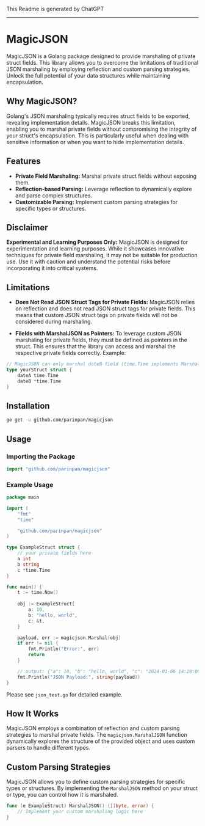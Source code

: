 This Readme is generated by ChatGPT

---

# MagicJSON

MagicJSON is a Golang package designed to provide marshaling of private struct fields. This library allows you to overcome the limitations of traditional JSON marshaling by employing reflection and custom parsing strategies. Unlock the full potential of your data structures while maintaining encapsulation.

## Why MagicJSON?

Golang's JSON marshaling typically requires struct fields to be exported, revealing implementation details. MagicJSON breaks this limitation, enabling you to marshal private fields without compromising the integrity of your struct's encapsulation. This is particularly useful when dealing with sensitive information or when you want to hide implementation details.

## Features

- **Private Field Marshaling:** Marshal private struct fields without exposing them.
- **Reflection-based Parsing:** Leverage reflection to dynamically explore and parse complex structures.
- **Customizable Parsing:** Implement custom parsing strategies for specific types or structures.

## Disclaimer

**Experimental and Learning Purposes Only:** MagicJSON is designed for experimentation and learning purposes. While it showcases innovative techniques for private field marshaling, it may not be suitable for production use. Use it with caution and understand the potential risks before incorporating it into critical systems.

## Limitations

- **Does Not Read JSON Struct Tags for Private Fields:** MagicJSON relies on reflection and does not read JSON struct tags for private fields. This means that custom JSON struct tags on private fields will not be considered during marshaling.

- **Fiields with MarshalJSON as Pointers:** To leverage custom JSON marshaling for private fields, they must be defined as pointers in the struct. This ensures that the library can access and marshal the respective private fields correctly. Example:

```go
// MagicJSON can only marshal dateB field (time.Time implements MarshalJSON internally)
type yourStruct struct {
    dateA time.Time
    dateB *time.Time
}
```

## Installation

```bash
go get -u github.com/parinpan/magicjson
```

## Usage

### Importing the Package

```go
import "github.com/parinpan/magicjson"
```

### Example Usage

```go
package main

import (
	"fmt"
	"time"

	"github.com/parinpan/magicjson"
)

type ExampleStruct struct {
	// your private fields here
	a int
	b string
	c *time.Time
}

func main() {
	t := time.Now()
	
	obj := ExampleStruct{
		a: 10,
		b: "hello, world",
		c: &t,
	}

	payload, err := magicjson.Marshal(obj)
	if err != nil {
		fmt.Println("Error:", err)
		return
	}

	// output: {"a": 10, "b": "hello, world", "c": "2024-01-06 14:28:06.094184"}
	fmt.Println("JSON Payload:", string(payload))
}
```

Please see `json_test.go` for detailed example.

## How It Works

MagicJSON employs a combination of reflection and custom parsing strategies to marshal private fields. The `magicjson.MarshalJSON` function dynamically explores the structure of the provided object and uses custom parsers to handle different types.

## Custom Parsing Strategies

MagicJSON allows you to define custom parsing strategies for specific types or structures. By implementing the `MarshalJSON` method on your struct or type, you can control how it is marshaled.

```go
func (e ExampleStruct) MarshalJSON() ([]byte, error) {
    // Implement your custom marshaling logic here
}
```
